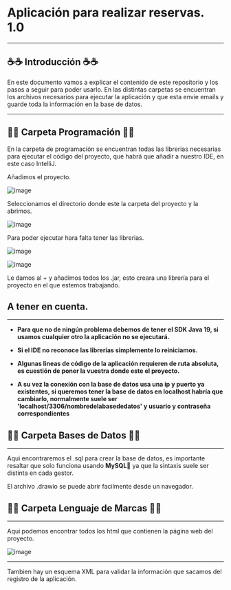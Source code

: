 # Aplicación para realizar reservas. 1.0
---
## :coffee::coffee: Introducción :coffee::coffee:
En este documento vamos a explicar el contenido de este repositorio y los pasos a seguir para poder usarlo. En las distintas carpetas
se encuentran los archivos necesarios para ejecutar la aplicación y que esta envie emails y guarde toda la información en la base de datos.

      

---
## :robot::robot: Carpeta Programación :robot::robot:

En la carpeta de programación se encuentran todas las librerias necesarias para ejecutar el código del proyecto, que habrá que añadir
a nuestro IDE, en este caso IntelliJ.

Añadimos el proyecto.


![image](https://user-images.githubusercontent.com/113427191/219030848-2138e279-8e2f-4803-88aa-7a9def864adc.png)


Seleccionamos el directorio donde este la carpeta del proyecto y la abrimos.


![image](https://user-images.githubusercontent.com/113427191/219031207-ed5735eb-39d9-4cbe-9dd3-fa634697ab80.png)


Para poder ejecutar hara falta tener las librerias.


![image](https://user-images.githubusercontent.com/113427191/219027341-95ed74e1-276b-41f2-94b3-575b7ecbd0e7.png)


![image](https://user-images.githubusercontent.com/113427191/219027546-b95cc7e3-8e7e-41f7-bea2-86ab95db081d.png)


Le damos al + y añadimos todos los .jar, esto creara una librería para el proyecto en el que estemos trabajando.

## A tener en cuenta.
---

- **Para que no de ningún problema debemos de tener el SDK Java 19, si usamos cualquier otro la aplicación no se ejecutará.**

- **Si el IDE no reconoce las librerias simplemente lo reiniciamos.**

- **Algunas lineas de código de la aplicación requieren de ruta absoluta, es cuestión de poner la vuestra donde este el proyecto.**

- **A su vez la conexión con la base de datos usa una ip y puerto ya existentes, si queremos tener la base de datos en localhost habría que cambiarlo,
normalmente suele ser 'localhost/3306/nombredelabasededatos' y usuario y contraseña correspondientes**

## :scroll::scroll: Carpeta Bases de Datos :scroll::scroll:
---

Aqui encontraremos el .sql para crear la base de datos, es importante resaltar que solo funciona usando **MySQL**:dolphin: ya que la sintaxis suele ser distinta
en cada gestor.

El archivo .drawio se puede abrir facilmente desde un navegador.

## :triangular_flag_on_post::triangular_flag_on_post: Carpeta Lenguaje de Marcas :triangular_flag_on_post::triangular_flag_on_post:

---
Aqui podemos encontrar todos los html que contienen la página web del proyecto.

![image](https://user-images.githubusercontent.com/113427191/219080425-8499439e-3c76-40ae-af37-275011118072.png)

---
Tambien hay un esquema XML para validar la información que sacamos del registro de la aplicación.




